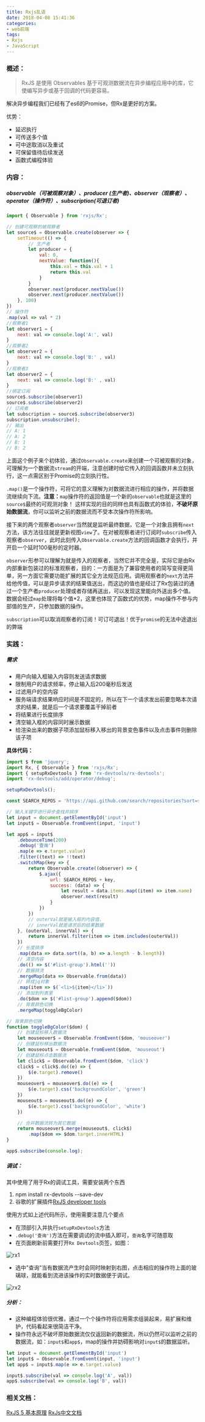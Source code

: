 ```yaml
---
title: Rxjs乱语
date: 2018-04-08 15:41:36
categories:
- web前端
tags:
- Rxjs
- JavaScript
---
```


### 概述：

> RxJS 是使用 Observables 基于可观测数据流在异步编程应用中的库，它使编写异步或基于回调的代码更容易。

解决异步编程我们已经有了es6的Promise，但Rx是更好的方案。



优势：
* 延迟执行
* 可传送多个值
* 可中途取消以及重试
* 可保留值待后续发送
* 函数式编程体验

### 内容：

##### observable（可被观察对象）、producer (生产者)、observer（观察者）、operator（操作符）、subscription(可退订者)

```js
import { Observable } from 'rxjs/Rx';

// 创建可观察的被观察者
let source$ = Observable.create(observer => {
    setTimeout(() => {
        // 生产者
        let producer = {
            val: 0,
            nextValue: function(){
                this.val = this.val + 1
                return this.val
            }
        }
        observer.next(producer.nextValue())
        observer.next(producer.nextValue())
    }, 100)
})
// 操作符
.map(val => val * 2)
//观察者1
let observer1 = {
    next: val => console.log('A:', val)
}
//观察者2
let observer2 = {
    next: val => console.log('B:' , val)
}
//观察者3
let observer2 = {
    next: val => console.log('B:' , val)
}
//绑定订阅
source$.subscribe(observer1)
source$.subscribe(observer2)
// 订阅者
let subscription = source$.subscribe(observer3)
subscription.unsubscribe();
// 输出
// A: 1
// A: 2
// B: 1
// B: 2
```
上面这个例子来个初体验，通过`Observable.create`来创建一个可被观察的对象，可理解为一个数据流`stream`的开端，注意创建时给它传入的回调函数并未立刻执行，这一点需区别于Promise的立刻执行性。

`.map()`是一个操作符，可将它的意义理解为对数据流进行相应的操作，并将数据流继续向下流。**注意：**`map`操作符的返回值是一个新的`observable`也就是这里的`source$`最终的可观测对象！
这样实现的目的同样也具有函数式的体验，**不破坏原始数据流**，你可以监听之前的数据流而不受本次操作符所影响。

接下来的两个观察者`observer`当然就是监听最终数据，它是一个对象且拥有`next`方法，该方法往往就是更新视图`view`了。在对被观察者进行订阅时`subscribe`传入观察者`observer`，此时此刻传入`Observable.create`方法的回调函数才会执行，并开启一个延时100毫秒的定时器。

`observer`形参可以理解为就是传入的观察者，当然它并不完全是，实际它是由Rx内部重新包装过的标准观察者，目的：一方面是为了兼容使用者的简写变得更简单，另一方面它需要功能扩展的其它全方法规范应用。调用观察者的`next`方法并给他传值，可以是异步请求的结果值送出，而这边的值也是经过了Rx包装过的通过一个生产者`producer`处理或者存储再送出，可以发现这里能向外送出多个值。数据会经过`map`处理将每个值*2，这里也体现了函数式的优势，map操作不参与内部值的生产，只参加数据的操作。

`subscription`可以取消观察者的订阅！可订可退出！优于`promise`的无法中途退出的弊端



### 实践：

##### 需求
* 用户向输入框输入内容则发送请求数据
* 限制用户的请求频率，停止输入后200毫秒后发送
* 过滤用户的空内容
* 服务端请求结果响应时间是不固定的，所以在下一个请求发出前要忽略本次请求的结果，就是后一个请求要覆盖干掉前者
* 将结果进行长度排序
* 清空输入框的内容同时展示数据
* 给渲染出来的数据子项添加鼠标移入移出的背景变色事件以及点击事件则删除该子项

**具体代码：**

```js
import $ from 'jquery';
import Rx, { Observable } from 'rxjs/Rx';
import { setupRxDevtools } from 'rx-devtools/rx-devtools';
import 'rx-devtools/add/operator/debug';

setupRxDevtools();

const SEARCH_REPOS = 'https://api.github.com/search/repositories?sort=stars&order=desc&q=';

// 输入关键字进行异步查找并排序
let input = document.getElementById('input')
let input$ = Observable.fromEvent(input, 'input')

let app$ = input$
    .debounceTime(200)
    .debug('查询')
    .map(e => e.target.value)
    .filter((text) => !!text)
    .switchMap(key => {
        return Observable.create((observer) => {
            $.ajax({
                url: SEARCH_REPOS + key,
                success: (data) => {
                    let result = data.items.map((item) => item.name)
                    observer.next(result)
                }
            })
        })
        // outerVal就是输入框的内容值，
        // innerVal就是请求后的结果数据
    }, (outerVal, innerVal) => {
        return innerVal.filter(item => item.includes(outerVal))
    })
    // 长度排序
    .map(data => data.sort((a, b) => a.length - b.length))
    // 清空内容
    .do(() => $('#list-group').html(''))
    // 数据转流
    .mergeMap(data => Observable.from(data))
    // 转成jq对象
    .map(item => $(`<li>${item}</li>`))
    // 添加到列表里
    .do($dom => $('#list-group').append($dom))
    // 背景颜色切换
    .mergeMap(toggleBgColor)

// 背景颜色切换
function toggleBgColor($dom) {
    // 创建鼠标移入数据流
    let mouseover$ = Observable.fromEvent($dom, 'mouseover')
    // 创建鼠标移出数据流
    let mouseout$ = Observable.fromEvent($dom, 'mouseout')
    // 创建鼠标点击数据流
    let click$ = Observable.fromEvent($dom, 'click')
    click$ = click$.do((e) => {
        $(e.target).remove()
    })
    mouseover$ = mouseover$.do((e) => {
        $(e.target).css('backgroundColor', 'green')
    })
    mouseout$ = mouseout$.do((e) => {
        $(e.target).css('backgroundColor', 'white')
    })

    // 合并数据流转为其它数据
    return mouseover$.merge(mouseout$, click$)
        .map($dom => $dom.target.innerHTML)
}

app$.subscribe(console.log);
```

<!-- more -->

##### 调试：
其中使用了用于Rx的调试工具，需要安装两个东西
1. npm install rx-devtools --save-dev
2. 谷歌的扩展插件[RxJS developer tools](https://chrome.google.com/webstore/detail/rxjs-developer-tools/dedeglckjaldaochjmnochcfamanokie)

使用方式如上述代码所示，使用需要注意几个要点
* 在顶部引入并执行`setupRxDevtools`方法
* `.debug('查询')`方法在需要调试的流中插入即可，`查询`名字可随意取
* 在页面刷新前需要打开`Rx Devtools`页签，如图：

![rx1](/images/debug/rx1.png)
* 选中"查询"当有数据流产生时会同时映射到右图，点击相应的操作符上面的玻璃球，就能看到流进该操作的实时数据便于调试。

![rx2](/images/debug/rx2.png)

##### 分析：
* 这种编程体验很优雅，通过一个个操作符将应用需求组装起来，易扩展和维护，代码看起来很简洁干净。
* 操作符永远不破坏原始数据流仅仅返回新的数据流，所以仍然可以监听之前的数据流，如：`input$`和`app$`，map的操作并妨碍影响对`input$`的数据监听。

```js
let input = document.getElementById('input')
let input$ = Observable.fromEvent(input, 'input')
let app$ = input$.map(e => e.target.value)

input$.subscribe(val => console.log('A', val))
app$.subscribe(val => console.log('B', val))
```


### 相关文档：

[RxJS 5 基本原理](https://rxjs-cn.github.io/rxjs5-ultimate-cn/)
[RxJs中文文档](http://cn.rx.js.org/)
